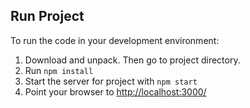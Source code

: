 Run Project
-----------
To run the code in your development environment:

1. Download and unpack. Then go to project directory.
2. Run `npm install`
3. Start the server for project with `npm start`
4. Point your browser to [http://localhost:3000/](http://localhost:3000/)